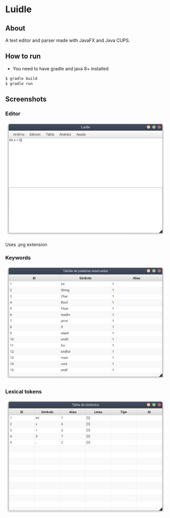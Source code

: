 # Luidle

## About

A text editor and parser made with JavaFX and Java CUPS.

## How to run

* You need to have gradle and java 8+ installed

```
$ gradle build
$ gradle run
```

## Screenshots

### Editor

![Luidle](./screenshots/luidle.png)

Uses .prg extension

### Keywords

![Keywords](./screenshots/static_table.png)

### Lexical tokens

![Tokens](./screenshots/dynamic_table.png)
